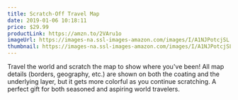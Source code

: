 ```yaml
---
title: Scratch-Off Travel Map
date: 2019-01-06 10:18:11
price: $29.99
productLink: https://amzn.to/2VAru1o
imageUrl: https://images-na.ssl-images-amazon.com/images/I/A1NJPotcjSL._SX679_.jpg
thumbnail: https://images-na.ssl-images-amazon.com/images/I/A1NJPotcjSL._SR600,315_.jpg
---
```


Travel the world and scratch the map to show where you've been! All map details (borders, geography, etc.) are shown on both the coating and the underlying layer, but it gets more colorful as you continue scratching. A perfect gift for both seasoned and aspiring world travelers.